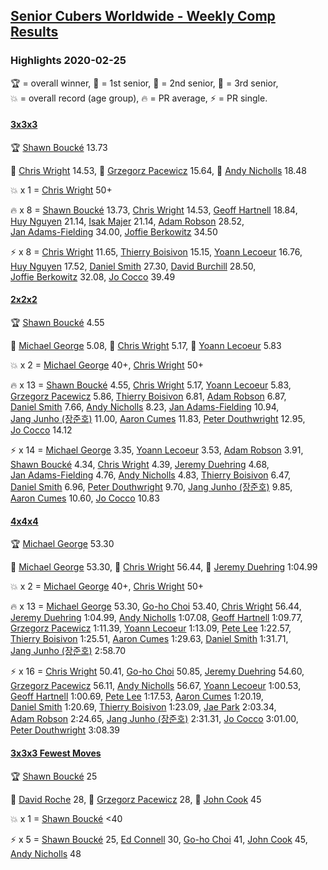 <style>table {white-space: nowrap;}</style>

## [Senior Cubers Worldwide - Weekly Comp Results](/scw-comp/results/)
### Highlights 2020-02-25

<span style="white-space: nowrap;">🏆 = overall winner</span>, <span style="white-space: nowrap;">🥇 = 1st senior</span>, <span style="white-space: nowrap;">🥈 = 2nd senior</span>, <span style="white-space: nowrap;">🥉 = 3rd senior</span>, <span style="white-space: nowrap;">💥 = overall record (age group)</span>, <span style="white-space: nowrap;">🔥 = PR average</span>, <span style="white-space: nowrap;">⚡ = PR single</span>.

#### [3x3x3](333.md)

<span style="white-space: nowrap;">🏆 [Shawn Boucké](../../persons/shawn_boucke/333.md) 13.73</span>

<span style="white-space: nowrap;">🥇 [Chris Wright](../../persons/chris_wright/333.md) 14.53</span>, <span style="white-space: nowrap;">🥈 [Grzegorz Pacewicz](../../persons/grzegorz_pacewicz/333.md) 15.64</span>, <span style="white-space: nowrap;">🥉 [Andy Nicholls](../../persons/andy_nicholls/333.md) 18.48</span>

💥 x 1 = <span style="white-space: nowrap;">[Chris Wright](../../persons/chris_wright/333.md) 50+</span>

🔥 x 8 = <span style="white-space: nowrap;">[Shawn Boucké](../../persons/shawn_boucke/333.md) 13.73</span>, <span style="white-space: nowrap;">[Chris Wright](../../persons/chris_wright/333.md) 14.53</span>, <span style="white-space: nowrap;">[Geoff Hartnell](../../persons/geoff_hartnell/333.md) 18.84</span>, <span style="white-space: nowrap;">[Huy Nguyen](../../persons/huy_nguyen/333.md) 21.14</span>, <span style="white-space: nowrap;">[Isak Majer](../../persons/isak_majer/333.md) 21.14</span>, <span style="white-space: nowrap;">[Adam Robson](../../persons/adam_robson/333.md) 28.52</span>, <span style="white-space: nowrap;">[Jan Adams-Fielding](../../persons/jan_adams_fielding/333.md) 34.00</span>, <span style="white-space: nowrap;">[Joffie Berkowitz](../../persons/joffie_berkowitz/333.md) 34.50</span>

⚡ x 8 = <span style="white-space: nowrap;">[Chris Wright](../../persons/chris_wright/333.md) 11.65</span>, <span style="white-space: nowrap;">[Thierry Boisivon](../../persons/thierry_boisivon/333.md) 15.15</span>, <span style="white-space: nowrap;">[Yoann Lecoeur](../../persons/yoann_lecoeur/333.md) 16.76</span>, <span style="white-space: nowrap;">[Huy Nguyen](../../persons/huy_nguyen/333.md) 17.52</span>, <span style="white-space: nowrap;">[Daniel Smith](../../persons/daniel_smith/333.md) 27.30</span>, <span style="white-space: nowrap;">[David Burchill](../../persons/david_burchill/333.md) 28.50</span>, <span style="white-space: nowrap;">[Joffie Berkowitz](../../persons/joffie_berkowitz/333.md) 32.08</span>, <span style="white-space: nowrap;">[Jo Cocco](../../persons/jo_cocco/333.md) 39.49</span>

#### [2x2x2](222.md)

<span style="white-space: nowrap;">🏆 [Shawn Boucké](../../persons/shawn_boucke/222.md) 4.55</span>

<span style="white-space: nowrap;">🥇 [Michael George](../../persons/michael_george/222.md) 5.08</span>, <span style="white-space: nowrap;">🥈 [Chris Wright](../../persons/chris_wright/222.md) 5.17</span>, <span style="white-space: nowrap;">🥉 [Yoann Lecoeur](../../persons/yoann_lecoeur/222.md) 5.83</span>

💥 x 2 = <span style="white-space: nowrap;">[Michael George](../../persons/michael_george/222.md) 40+</span>, <span style="white-space: nowrap;">[Chris Wright](../../persons/chris_wright/222.md) 50+</span>

🔥 x 13 = <span style="white-space: nowrap;">[Shawn Boucké](../../persons/shawn_boucke/222.md) 4.55</span>, <span style="white-space: nowrap;">[Chris Wright](../../persons/chris_wright/222.md) 5.17</span>, <span style="white-space: nowrap;">[Yoann Lecoeur](../../persons/yoann_lecoeur/222.md) 5.83</span>, <span style="white-space: nowrap;">[Grzegorz Pacewicz](../../persons/grzegorz_pacewicz/222.md) 5.86</span>, <span style="white-space: nowrap;">[Thierry Boisivon](../../persons/thierry_boisivon/222.md) 6.81</span>, <span style="white-space: nowrap;">[Adam Robson](../../persons/adam_robson/222.md) 6.87</span>, <span style="white-space: nowrap;">[Daniel Smith](../../persons/daniel_smith/222.md) 7.66</span>, <span style="white-space: nowrap;">[Andy Nicholls](../../persons/andy_nicholls/222.md) 8.23</span>, <span style="white-space: nowrap;">[Jan Adams-Fielding](../../persons/jan_adams_fielding/222.md) 10.94</span>, <span style="white-space: nowrap;">[Jang Junho (장준호)](../../persons/jang_junho/222.md) 11.00</span>, <span style="white-space: nowrap;">[Aaron Cumes](../../persons/aaron_cumes/222.md) 11.83</span>, <span style="white-space: nowrap;">[Peter Douthwright](../../persons/peter_douthwright/222.md) 12.95</span>, <span style="white-space: nowrap;">[Jo Cocco](../../persons/jo_cocco/222.md) 14.12</span>

⚡ x 14 = <span style="white-space: nowrap;">[Michael George](../../persons/michael_george/222.md) 3.35</span>, <span style="white-space: nowrap;">[Yoann Lecoeur](../../persons/yoann_lecoeur/222.md) 3.53</span>, <span style="white-space: nowrap;">[Adam Robson](../../persons/adam_robson/222.md) 3.91</span>, <span style="white-space: nowrap;">[Shawn Boucké](../../persons/shawn_boucke/222.md) 4.34</span>, <span style="white-space: nowrap;">[Chris Wright](../../persons/chris_wright/222.md) 4.39</span>, <span style="white-space: nowrap;">[Jeremy Duehring](../../persons/jeremy_duehring/222.md) 4.68</span>, <span style="white-space: nowrap;">[Jan Adams-Fielding](../../persons/jan_adams_fielding/222.md) 4.76</span>, <span style="white-space: nowrap;">[Andy Nicholls](../../persons/andy_nicholls/222.md) 4.83</span>, <span style="white-space: nowrap;">[Thierry Boisivon](../../persons/thierry_boisivon/222.md) 6.47</span>, <span style="white-space: nowrap;">[Daniel Smith](../../persons/daniel_smith/222.md) 6.96</span>, <span style="white-space: nowrap;">[Peter Douthwright](../../persons/peter_douthwright/222.md) 9.70</span>, <span style="white-space: nowrap;">[Jang Junho (장준호)](../../persons/jang_junho/222.md) 9.85</span>, <span style="white-space: nowrap;">[Aaron Cumes](../../persons/aaron_cumes/222.md) 10.60</span>, <span style="white-space: nowrap;">[Jo Cocco](../../persons/jo_cocco/222.md) 10.83</span>

#### [4x4x4](444.md)

<span style="white-space: nowrap;">🏆 [Michael George](../../persons/michael_george/444.md) 53.30</span>

<span style="white-space: nowrap;">🥇 [Michael George](../../persons/michael_george/444.md) 53.30</span>, <span style="white-space: nowrap;">🥈 [Chris Wright](../../persons/chris_wright/444.md) 56.44</span>, <span style="white-space: nowrap;">🥉 [Jeremy Duehring](../../persons/jeremy_duehring/444.md) 1:04.99</span>

💥 x 2 = <span style="white-space: nowrap;">[Michael George](../../persons/michael_george/444.md) 40+</span>, <span style="white-space: nowrap;">[Chris Wright](../../persons/chris_wright/444.md) 50+</span>

🔥 x 13 = <span style="white-space: nowrap;">[Michael George](../../persons/michael_george/444.md) 53.30</span>, <span style="white-space: nowrap;">[Go-ho Choi](../../persons/go_ho_choi/444.md) 53.40</span>, <span style="white-space: nowrap;">[Chris Wright](../../persons/chris_wright/444.md) 56.44</span>, <span style="white-space: nowrap;">[Jeremy Duehring](../../persons/jeremy_duehring/444.md) 1:04.99</span>, <span style="white-space: nowrap;">[Andy Nicholls](../../persons/andy_nicholls/444.md) 1:07.08</span>, <span style="white-space: nowrap;">[Geoff Hartnell](../../persons/geoff_hartnell/444.md) 1:09.77</span>, <span style="white-space: nowrap;">[Grzegorz Pacewicz](../../persons/grzegorz_pacewicz/444.md) 1:11.39</span>, <span style="white-space: nowrap;">[Yoann Lecoeur](../../persons/yoann_lecoeur/444.md) 1:13.09</span>, <span style="white-space: nowrap;">[Pete Lee](../../persons/pete_lee/444.md) 1:22.57</span>, <span style="white-space: nowrap;">[Thierry Boisivon](../../persons/thierry_boisivon/444.md) 1:25.51</span>, <span style="white-space: nowrap;">[Aaron Cumes](../../persons/aaron_cumes/444.md) 1:29.63</span>, <span style="white-space: nowrap;">[Daniel Smith](../../persons/daniel_smith/444.md) 1:31.71</span>, <span style="white-space: nowrap;">[Jang Junho (장준호)](../../persons/jang_junho/444.md) 2:58.70</span>

⚡ x 16 = <span style="white-space: nowrap;">[Chris Wright](../../persons/chris_wright/444.md) 50.41</span>, <span style="white-space: nowrap;">[Go-ho Choi](../../persons/go_ho_choi/444.md) 50.85</span>, <span style="white-space: nowrap;">[Jeremy Duehring](../../persons/jeremy_duehring/444.md) 54.60</span>, <span style="white-space: nowrap;">[Grzegorz Pacewicz](../../persons/grzegorz_pacewicz/444.md) 56.11</span>, <span style="white-space: nowrap;">[Andy Nicholls](../../persons/andy_nicholls/444.md) 56.67</span>, <span style="white-space: nowrap;">[Yoann Lecoeur](../../persons/yoann_lecoeur/444.md) 1:00.53</span>, <span style="white-space: nowrap;">[Geoff Hartnell](../../persons/geoff_hartnell/444.md) 1:00.69</span>, <span style="white-space: nowrap;">[Pete Lee](../../persons/pete_lee/444.md) 1:17.53</span>, <span style="white-space: nowrap;">[Aaron Cumes](../../persons/aaron_cumes/444.md) 1:20.19</span>, <span style="white-space: nowrap;">[Daniel Smith](../../persons/daniel_smith/444.md) 1:20.69</span>, <span style="white-space: nowrap;">[Thierry Boisivon](../../persons/thierry_boisivon/444.md) 1:23.09</span>, <span style="white-space: nowrap;">[Jae Park](../../persons/jae_park/444.md) 2:03.34</span>, <span style="white-space: nowrap;">[Adam Robson](../../persons/adam_robson/444.md) 2:24.65</span>, <span style="white-space: nowrap;">[Jang Junho (장준호)](../../persons/jang_junho/444.md) 2:31.31</span>, <span style="white-space: nowrap;">[Jo Cocco](../../persons/jo_cocco/444.md) 3:01.00</span>, <span style="white-space: nowrap;">[Peter Douthwright](../../persons/peter_douthwright/444.md) 3:08.39</span>

#### [3x3x3 Fewest Moves](333fm.md)

<span style="white-space: nowrap;">🏆 [Shawn Boucké](../../persons/shawn_boucke/333fm.md) 25</span>

<span style="white-space: nowrap;">🥇 [David Roche](../../persons/david_roche/333fm.md) 28</span>, <span style="white-space: nowrap;">🥇 [Grzegorz Pacewicz](../../persons/grzegorz_pacewicz/333fm.md) 28</span>, <span style="white-space: nowrap;">🥉 [John Cook](../../persons/john_cook/333fm.md) 45</span>

💥 x 1 = <span style="white-space: nowrap;">[Shawn Boucké](../../persons/shawn_boucke/333fm.md) <40</span>

⚡ x 5 = <span style="white-space: nowrap;">[Shawn Boucké](../../persons/shawn_boucke/333fm.md) 25</span>, <span style="white-space: nowrap;">[Ed Connell](../../persons/ed_connell/333fm.md) 30</span>, <span style="white-space: nowrap;">[Go-ho Choi](../../persons/go_ho_choi/333fm.md) 41</span>, <span style="white-space: nowrap;">[John Cook](../../persons/john_cook/333fm.md) 45</span>, <span style="white-space: nowrap;">[Andy Nicholls](../../persons/andy_nicholls/333fm.md) 48</span>


<!-- Global site tag (gtag.js) - Google Analytics -->
<script async src="https://www.googletagmanager.com/gtag/js?id=UA-86348435-3"></script>
<script>window.dataLayer = window.dataLayer || []; function gtag() {dataLayer.push(arguments);} gtag('js', new Date()); gtag('config', 'UA-86348435-3');</script>
